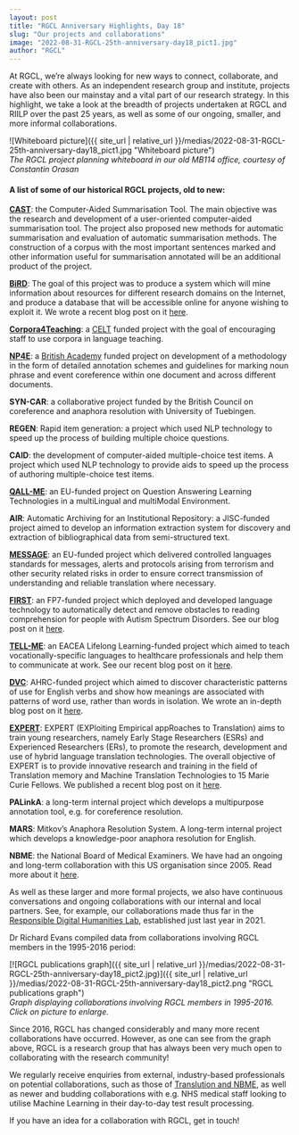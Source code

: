 ```yaml
---
layout: post
title: "RGCL Anniversary Highlights, Day 18"
slug: "Our projects and collaborations"
image: "2022-08-31-RGCL-25th-anniversary-day18_pict1.jpg"
author: "RGCL"
---
```


At RGCL, we’re always looking for new ways to connect, collaborate, and create
with others. As an independent research group and institute, projects have also
been our mainstay and a vital part of our research strategy. In this highlight,
we take a look at the breadth of projects undertaken at RGCL and RIILP over the
past 25 years, as well as some of our ongoing, smaller, and more informal
collaborations. 

![Whiteboard picture]({{ site_url | relative_url }}/medias/2022-08-31-RGCL-25th-anniversary-day18_pict1.jpg "Whiteboard picture")  
*The RGCL project planning whiteboard in our old MB114 office, courtesy of Constantin Orasan*

#### A list of some of our historical RGCL projects, old to new:

**[CAST](http://www.clg.wlv.ac.uk/projects/CAST/index.php)**: the
Computer-Aided Summarisation Tool. The main objective was the research and
development of a user-oriented computer-aided summarisation tool. The project
also proposed new methods for automatic summarisation and evaluation of
automatic summarisation methods. The construction of a corpus with the most
important sentences marked and other information useful for summarisation
annotated will be an additional product of the project.

**[BiRD](http://clg.wlv.ac.uk/projects/BiRD/)**: The goal of this project was
to produce a system which will mine information about resources for different
research domains on the Internet, and produce a database that will be
accessible online for anyone wishing to exploit it. We wrote a recent blog post
on it
[here](https://rgcl.wlv.ac.uk/news/2022-08-16-RGCL-25th-anniversary-day7/).

**[Corpora4Teaching](http://clg.wlv.ac.uk/projects/C4T/)**: a
[CELT](http://www.wlv.ac.uk/celt/) funded project with the goal of encouraging
staff to use corpora in language teaching.

**[NP4E](http://clg.wlv.ac.uk/projects/NP4E/)**: a [British
Academy](http://www.britac.ac.uk/) funded project on development of a
methodology in the form of detailed annotation schemes and guidelines for
marking noun phrase and event coreference within one document and across
different documents.

**SYN-CAR**: a collaborative project funded by the British Council on
coreference and anaphora resolution with University of Tuebingen.

**REGEN**: Rapid item generation: a project which used NLP technology to speed
up the process of building multiple choice questions.

**CAID**: the development of computer-aided multiple-choice test items. A
project which used NLP technology to provide aids to speed up the process of
authoring multiple-choice test items.

**[QALL-ME](http://clg.wlv.ac.uk/projects/QALL-ME/)**: an EU-funded project on
Question Answering Learning Technologies in a multiLingual and multiModal
Environment.

**AIR**: Automatic Archiving for an Institutional Repository: a JISC-funded
project aimed to develop an information extraction system for discovery and
extraction of bibliographical data from semi-structured text.

**[MESSAGE](http://clg.wlv.ac.uk/projects/Message/)**: an EU-funded project
which delivered controlled languages standards for messages, alerts and
protocols arising from terrorism and other security related risks in order to
ensure correct transmission of understanding and reliable translation where
necessary.

**[FIRST](http://clg.wlv.ac.uk/projects/FIRST/)**: an FP7-funded project which
deployed and developed language technology to automatically detect and remove
obstacles to reading comprehension for people with Autism Spectrum Disorders.
See our blog post on it
[here](https://rgcl.wlv.ac.uk/news/2022-08-10-RGCL-25th-anniversary-day3/).

**[TELL-ME](http://clg.wlv.ac.uk/projects/TELL-ME/)**: an EACEA Lifelong
Learning-funded project which aimed to teach vocationally-specific languages to
healthcare professionals and help them to communicate at work. See our recent
blog post on it
[here](https://rgcl.wlv.ac.uk/news/2022-08-22-RGCL-25th-anniversary-day11/).

**[DVC](http://rgcl.wlv.ac.uk/research/dvc-disambiguation-of-verbs-by-collocation/)**: AHRC-funded
project which aimed to discover characteristic patterns of use for English
verbs and show how meanings are associated with patterns of word use, rather
than words in isolation. We wrote an in-depth blog post on it
[here](https://rgcl.wlv.ac.uk/news/2022-08-15-RGCL-25th-anniversary-day6/).

**[EXPERT](https://clg.wlv.ac.uk/projects/EXPERT/)**: EXPERT (EXPloiting
Empirical appRoaches to Translation) aims to train young researchers, namely
Early Stage Researchers (ESRs) and Experienced Researchers (ERs), to promote
the research, development and use of hybrid language translation technologies.
The overall objective of EXPERT is to provide innovative research and training
in the field of Translation memory and Machine Translation Technologies to 15
Marie Curie Fellows. We published a recent blog post on it
[here](https://rgcl.wlv.ac.uk/news/2022-08-26-RGCL-25th-anniversary-day15/).

**PALinkA**: a long-term internal project which develops a multipurpose annotation tool, e.g. for coreference resolution.

**MARS**: Mitkov’s Anaphora Resolution System. A long-term internal project which develops a knowledge-poor anaphora resolution for English.

**NBME**: the National Board of Medical Examiners. We have had an ongoing and long-term collaboration with this US organisation since 2005. Read more about it [here](https://rgcl.wlv.ac.uk/news/2022-08-18-RGCL-25th-anniversary-day9/).

As well as these larger and more formal projects, we also have continuous conversations and ongoing collaborations with our internal and local partners. See, for example, our collaborations made thus far in the [Responsible Digital Humanities Lab](https://rgcl.wlv.ac.uk/news/2022-08-29-RGCL-25th-anniversary-day16/), established just last year in 2021.

Dr Richard Evans compiled data from collaborations involving RGCL members in the 1995-2016 period:

[![RGCL publications graph]({{ site_url | relative_url }}/medias/2022-08-31-RGCL-25th-anniversary-day18_pict2.jpg)]({{ site_url | relative_url }}/medias/2022-08-31-RGCL-25th-anniversary-day18_pict2.png "RGCL publications graph")  
*Graph displaying collaborations involving RGCL members in 1995-2016. Click on picture to enlarge.*  

Since 2016, RGCL has changed considerably and many more recent collaborations have occurred.
However, as one can see from the graph above, RGCL is a research group that has always been very much open to collaborating with the research community!

We regularly receive enquiries from external, industry-based professionals on potential collaborations, such as those of [Translution and NBME](https://rgcl.wlv.ac.uk/news/2022-08-23-RGCL-25th-anniversary-day12/), as well as newer and budding collaborations with e.g. NHS medical staff looking to utilise Machine Learning in their day-to-day test result processing.

If you have an idea for a collaboration with RGCL, get in touch!
